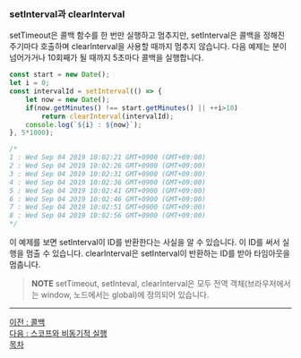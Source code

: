 ### setInterval과 clearInterval
setTimeout은 콜백 함수를 한 번만 실행하고 멈추지만, setInterval은 콜백을 정해진 주기마다 호출하며 clearInterval을 사용할 때까지 멈추지 않습니다. 다음 예제는 분이 넘어가거나 10회째가 될 때까지 5초마다 콜백을 실행합니다.

```javascript
const start = new Date();
let i = 0;
const intervalId = setInterval(() => {
    let now = new Date();
    if(now.getMinutes() !== start.getMinutes() || ++i>10)
        return clearInterval(intervalId);
    console.log(`${i} : ${now}`);
}, 5*1000);

/*
1 : Wed Sep 04 2019 10:02:21 GMT+0900 (GMT+09:00)
2 : Wed Sep 04 2019 10:02:26 GMT+0900 (GMT+09:00)
3 : Wed Sep 04 2019 10:02:31 GMT+0900 (GMT+09:00)
4 : Wed Sep 04 2019 10:02:36 GMT+0900 (GMT+09:00)
5 : Wed Sep 04 2019 10:02:41 GMT+0900 (GMT+09:00)
6 : Wed Sep 04 2019 10:02:46 GMT+0900 (GMT+09:00)
7 : Wed Sep 04 2019 10:02:51 GMT+0900 (GMT+09:00)
8 : Wed Sep 04 2019 10:02:56 GMT+0900 (GMT+09:00)
*/
```

이 예제를 보면 setInterval이 ID를 반환한다는 사실을 알 수 있습니다. 이 ID를 써서 실행을 멈출 수 있습니다. clearInterval은 setInterval이 반환하는 ID를 받아 타임아웃을 멈춥니다.

> <b>NOTE</b> setTimeout, setInteval, clearInterval은 모두 전역 객체(브라우저에서는 window, 노드에서는 global)에 정의되어 있습니다.

***
[이전 : 콜백](14.2.md) <br/>
[다음 : 스코프와 비동기적 실행](14.2.2.md) <br/>
[목차](../progressCheck.md)